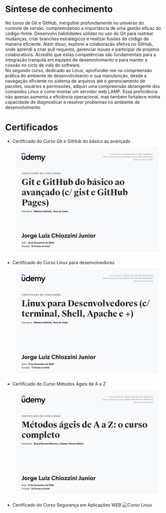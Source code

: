 
# Síntese de conhecimento

No curso de Git e GitHub, mergulhei profundamente no universo do controle de versão, compreendendo a importância de uma gestão eficaz do código-fonte. Desenvolvi habilidades sólidas no uso do Git para rastrear mudanças, criar branches estratégicos e realizar fusões de código de maneira eficiente. Além disso, explorei a colaboração efetiva no GitHub, onde aprendi a criar pull requests, gerenciar issues e participar de projetos colaborativos. Acredito que estas competências são fundamentais para a integração tranquila em equipes de desenvolvimento e para manter a coesão no ciclo de vida do software.  
No segundo curso, dedicado ao Linux, aprofundei-me na compreensão prática do ambiente de desenvolvimento e sua manutenção, desde a navegação eficiente no sistema de arquivos até o gerenciamento de pacotes, usuários e permissões, adquiri uma compreensão abrangente dos comandos Linux e como montar um servidor web LAMP. Essa proficiência não apenas aumenta a eficiência operacional, mas também fortalece minha capacidade de diagnosticar e resolver problemas no ambiente de desenvolvimento.


# Certificados


- Certificado do Curso Git e GitHub do básico ao avançado
![Curso Git e GitHub](certificados/Git-GitHub.jpg)

- Certificado do Curso Linux para desenvolvedores
![Curso Linux](certificados/Linux.jpg)

- Certificado do Curso Métodos Ágeis de A a Z
![Curso Linux](certificados/Metodos-ageis.jpg)

- Certificado do Curso Segurança em Aplicações WEB
![Curso Linux](certificados/SegurançaAppWEB.jpg)

